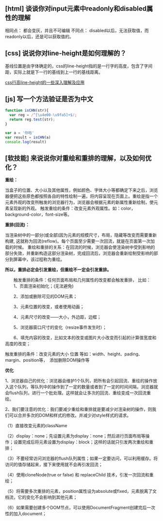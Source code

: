
## [html] 谈谈你对input元素中readonly和disabled属性的理解
相同点：
都会变灰，并且不可编辑
不同点：
disabled以后，无法获取值，而readonly以后，还是可以获取值的。

## [css] 说说你对line-height是如何理解的？

基线位置是由字体确定的，css的line-height指的是一行字的高度，包含了字间距，实际上就是下一行的基线到上一行的基线距离。

[css行高line-height的一些深入理解及应用](https://www.zhangxinxu.com/wordpress/2009/11/css%E8%A1%8C%E9%AB%98line-height%E7%9A%84%E4%B8%80%E4%BA%9B%E6%B7%B1%E5%85%A5%E7%90%86%E8%A7%A3%E5%8F%8A%E5%BA%94%E7%94%A8/)

## [js] 写一个方法验证是否为中文
```js
function isCHN(str){
  var reg = /^[\u4e00-\u9fa5]+$/;
  return reg.test(str);
}

var a = '你哈'
var result = isCHN(a)
console.log(result)
```

## [软技能] 来说说你对重绘和重排的理解，以及如何优化？

**重绘：**

当盒子的位置、大小以及其他属性，例如颜色、字体大小等都确定下来之后，浏览器便把这些原色都按照各自的特性绘制一遍，将内容呈现在页面上。重绘是指一个元素外观的改变所触发的浏览器行为，浏览器会根据元素的新属性重新绘制，使元素呈现新的外观。
触发重绘的条件：改变元素外观属性。如：color，background-color，font-size等。

**重排(回流)：**

当渲染树中的一部分(或全部)因为元素的规模尺寸，布局，隐藏等改变而需要重新构建, 这就称为回流(reflow)。每个页面至少需要一次回流，就是在页面第一次加载的时候。
重绘和重排的关系：在回流的时候，浏览器会使渲染树中受到影响的部分失效，并重新构造这部分渲染树，完成回流后，浏览器会重新绘制受影响的部分到屏幕中，该过程称为重绘。

**所以，重排必定会引发重绘，但重绘不一定会引发重排。**

　　触发重排的条件：任何页面布局和几何属性的改变都会触发重排，
比如：
　　1、页面渲染初始化；(无法避免)

　　2、添加或删除可见的DOM元素；

　　3、元素位置的改变，或者使用动画；

　　4、元素尺寸的改变——大小，外边距，边框；

　　5、浏览器窗口尺寸的变化（resize事件发生时）；

　　6、填充内容的改变，比如文本的改变或图片大小改变而引起的计算值宽度和高度的改变；

触发重排的条件：改变元素的大小 位置 等如：width、height、pading、margin、position等，　添加删除DOM操作等

**优化**

1、浏览器自己的优化：浏览器会维护1个队列，把所有会引起回流、重绘的操作放入这个队列，等队列中的操作到了一定的数量或者到了一定的时间间隔，浏览器就会flush队列，进行一个批处理。这样就会让多次的回流、重绘变成一次回流重绘。

2、我们要注意的优化：我们要减少重绘和重排就是要减少对渲染树的操作，则我们可以合并多次的DOM和样式的修改。并减少对style样式的请求。

（1）直接改变元素的className

（2）display：none；先设置元素为display：none；然后进行页面布局等操作；设置完成后将元素设置为display：block；这样的话就只引发两次重绘和重排；

（3）不要经常访问浏览器的flush队列属性；如果一定要访问，可以利用缓存。将访问的值存储起来，接下来使用就不会再引发回流；

（4）使用cloneNode(true or false) 和 replaceChild 技术，引发一次回流和重绘；

（5）将需要多次重排的元素，position属性设为absolute或fixed，元素脱离了文档流，它的变化不会影响到其他元素；

（6）如果需要创建多个DOM节点，可以使用DocumentFragment创建完后一次性的加入document；

